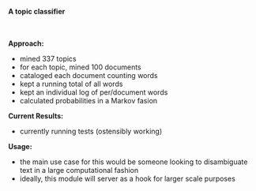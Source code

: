 <b>A topic classifier</b><br><br><br>

<b>Approach:</b><br>
  - mined 337 topics
  - for each topic, mined 100 documents
  - cataloged each document counting words
  - kept a running total of all words
  - kept an individual log of per/document words
  - calculated probabilities in a Markov fasion
  
<b>Current Results:</b><br>
  - currently running tests (ostensibly working)



<b>Usage:</b><br>
  - the main use case for this would be someone looking to disambiguate text in a large computational fashion
  - ideally, this module will server as a hook for larger scale purposes
